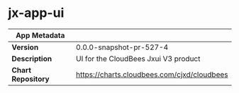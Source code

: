 # jx-app-ui

|App Metadata||
|---|---|
| **Version** | 0.0.0-snapshot-pr-527-4 |
| **Description** | UI for the CloudBees Jxui V3 product |
| **Chart Repository** | https://charts.cloudbees.com/cjxd/cloudbees |
